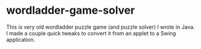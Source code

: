 # wordladder-game-solver
This is very old wordladder puzzle game (and puzzle solver) I wrote in Java.  I made a couple quick tweaks to convert it from an applet to a Swing application. 

